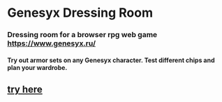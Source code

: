 # Genesyx Dressing Room

### Dressing room for a browser rpg web game https://www.genesyx.ru/
#### Try out armor sets on any Genesyx character. Test different chips and plan your wardrobe.

## [try here](https://madsadfatcat.github.io/genesyx-dressing-room/)

